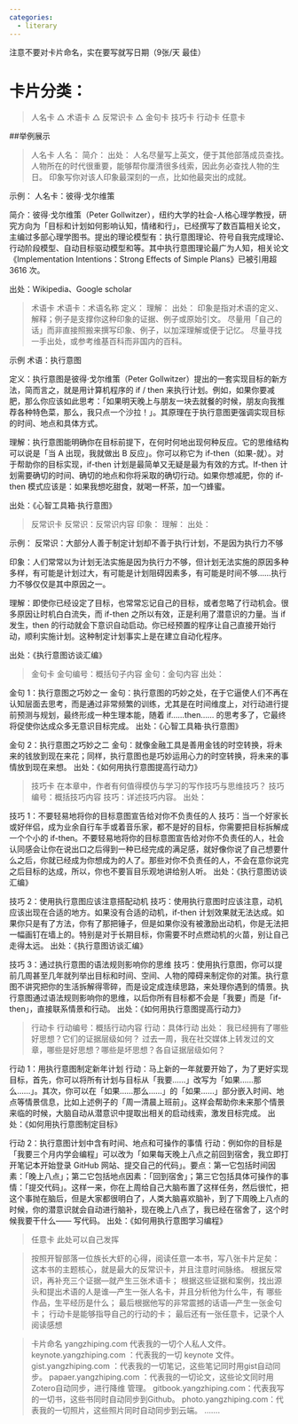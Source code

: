 ```yaml
---
categories:
  - literary
---
```

注意不要对卡片命名，实在要写就写日期（9张/天 最佳）
# 卡片分类：
>人名卡   △
术语卡    △
反常识卡  △
金句卡
技巧卡
行动卡
任意卡

##举例展示
>人名卡
人名：
简介：
出处：
人名尽量写上英文，便于其他部落成员查找。
人物所在的时代很重要，能够帮你厘清很多线索，因此务必查找人物的生日。
印象写你对该人印象最深刻的一点，比如他最突出的成就。

示例：
人名卡：彼得·戈尔维策

简介：彼得·戈尔维策（Peter Gollwitzer），纽约大学的社会-人格心理学教授，研究方向为「目标和计划如何影响认知，情绪和行」，已经撰写了数百篇相关论文，主编过多部心理学图书。提出的理论模型有：执行意图理论、符号自我完成理论、行动阶段模型、自动目标驱动模型和等。其中执行意图理论最广为人知，相关论文《Implementation Intentions：Strong Effects of Simple Plans》已被引用超 3616 次。

出处：Wikipedia、Google scholar

>术语卡
术语卡：术语名称
定义：
理解：
出处：
印象是指对术语的定义、解释；例子是支撑你这种印象的证据、例子或原始引文。
尽量用「自己的话」而非直接照搬来撰写印象、例子，以加深理解或便于记忆。
尽量寻找一手出处，或参考维基百科而非国内的百科。

示例
术语：执行意图

定义：执行意图是彼得·戈尔维策（Peter Gollwitzer）提出的一套实现目标的新方法，简而言之，就是用计算机程序的 if / then 来执行计划。例如，如果你要减肥，那么你应该如此思考：「如果明天晚上与朋友一块去就餐的时候，朋友向我推荐各种特色菜，那么，我只点一个沙拉！」。其原理在于执行意图更强调实现目标的时间、地点和具体方式。

理解：执行意图能明确你在目标前提下，在何时何地出现何种反应。它的思维结构可以说是「当 A 出现，我就做出 B 反应」。你可以称它为 if-then（如果-就）。对于帮助你的目标实现，if-then 计划是最简单又无疑是最为有效的方式。If-then 计划需要确切的时间、确切的地点和你将采取的确切行动。如果你想减肥，你的 if-then 模式应该是：如果我想吃甜食，就喝一杯茶，加一勺蜂蜜。

出处：《心智工具箱·执行意图》

>反常识卡
反常识：反常识内容
印象：
理解：
出处：

示例：
反常识：大部分人善于制定计划却不善于执行计划，不是因为执行力不够

印象：人们常常以为计划无法实施是因为执行力不够，但计划无法实施的原因多种多样，有可能是计划过大，有可能是计划阻碍因素多，有可能是时间不够……执行力不够仅仅是其中原因之一。

理解：即使你已经设定了目标，也常常忘记自己的目标，或者忽略了行动机会。很多原因让时机白白流失，而 if-then 之所以有效，正是利用了潜意识的力量。当 if 发生，then 的行动就会下意识自动启动。你已经预置的程序让自己直接开始行动，顺利实施计划。这种制定计划事实上是在建立自动化程序。

出处：《执行意图访谈汇编》

>金句卡
金句编号：概括句子内容
金句：金句内容
出处：

金句 1：执行意图之巧妙之一
金句：执行意图的巧妙之处，在于它逼使人们不再在认知层面去思考，而是通过非常频繁的训练，尤其是在时间维度上，对行动进行提前预测与规划，最终形成一种生理本能，随着 if……then…… 的思考多了，它最终将促使你达成众多无意识目标完成。
出处：《心智工具箱·执行意图》

金句 2：执行意图之巧妙之二
金句：就像金融工具是善用金钱的时空转换，将未来的钱放到现在来花；同样，执行意图也是巧妙运用心力的时空转换，将未来的事情放到现在来想。
出处：《如何用执行意图提高行动力》

>技巧卡
在本章中，作者有何值得模仿与学习的写作技巧与思维技巧？
技巧编号：概括技巧内容
技巧：详述技巧内容。
出处：

技巧 1：不要轻易地将你的目标意图宣告给对你不负责任的人
技巧：当一个好家长或好伴侣，成为业余自行车手或着音乐家，都不是好的目标，你需要把目标拆解成一个个小的 if-then。不要轻易地将你的目标意图宣告给对你不负责任的人，社会认同感会让你在说出口之后得到一种已经完成的满足感，就好像你说了自己想要什么之后，你就已经成为你想成为的人了。那些对你不负责任的人，不会在意你说完之后目标的达成，所以，你也不要盲目乐观地讲给别人听。
出处：《执行意图访谈汇编》

技巧 2：使用执行意图应该注意搭配动机
技巧：使用执行意图时应该注意，动机应该出现在合适的地方。如果没有合适的动机，if-then 计划效果就无法达成。如果你只是有了方法，你有了那把锤子，但是如果你没有被激励出动机，你是无法把一幅画钉在墙上的。特别是对于长期目标，你需要不时点燃动机的火苗，别让自己走得太远。
出处：《执行意图访谈汇编》

技巧 3：通过执行意图的语法规则影响你的思维
技巧：使用执行意图，你可以提前几周甚至几年就列举出目标和时间、空间、人物的障碍来制定你的对策。执行意图不讲究把你的生活拆解得零碎，而是设定成连续思路，来处理你遇到的情景。执行意图通过语法规则影响你的思维，以后你所有目标都不会是「我要」而是「if-then」，直接联系情景和行动。
出处：《如何用执行意图提高行动力》

>行动卡
行动编号：概括行动内容
行动：具体行动
出处：
我已经拥有了哪些好思想？它们的证据层级如何？
过去一周，我在社交媒体上转发过的文章，哪些是好思想？哪些是坏思想？各自证据层级如何？

行动 1：用执行意图制定新年计划
行动：马上新的一年就要开始了，为了更好实现目标，首先，你可以将所有计划与目标从「我要……」改写为「如果……那么……」。其次，你可以在「如果……那么……」的「如果……」部分嵌入时间、地点等情景信息，比如上述例子的「周一清晨上班前」。这样会帮助你未来那个情景来临的时候，大脑自动从潜意识中提取出相关的启动线索，激发目标完成。
出处：《如何用执行意图制定目标》

行动 2：执行意图计划中含有时间、地点和可操作的事情
行动：例如你的目标是「我要三个月内学会编程」可以改为「如果每天晚上八点之前回到宿舍，我立即打开笔记本开始登录 GitHub 网站、提交自己的代码」。要点：第一它包括时间因素：「晚上八点」；第二它包括地点因素：「回到宿舍」；第三它包括具体可操作的事情：「提交代码」。这样一来，你在上周给自己大脑布置了这样任务，然后很忙，把这个事抛在脑后，但是大家都很明白了，人类大脑喜欢脑补，到了下周晚上八点的时候，你的潜意识就会自动进行脑补，现在晚上八点了，我已经在宿舍了，这个时候我要干什么—— 写代码。
出处：《如何用执行意图学习编程》

>任意卡
此处可以自己发挥


>按照开智部落一位族长大虾的心得，阅读任意一本书，写八张卡片足矣：
这本书的主题核心，就是最大的反常识卡，并且注意时间脉络。
根据反常识，再补充三个证据—就产生三张术语卡；
根据这些证据和案例，找出源头和提出术语的人是谁—产生一张人名卡，并且分析他为什么牛，有
哪些作品，生平经历是什么；
最后根据他写的非常震撼的话语—产生一张金句卡；
行动卡是能够指导自己的行动的卡；
最后还有一张任意卡，记录个人阅读感想

>卡片命名
yangzhiping.com  代表我的一切个人私人文件。
keynote.yangzhiping.com ：代表我的一切 keynote 文件。
gist.yangzhiping.com ：代表我的一切笔记，这些笔记同时用gist自动同步。
papaer.yangzhiping.com ：代表我的一切论文，这些论文同时用Zotero自动同步，进行降维
管理。
gitbook.yangzhiping.com：代表我写的一切书，这些书同时自动同步到Github。
photo.yangzhiping.com：代表我的一切照片，这些照片同时自动同步到云端。
…….

